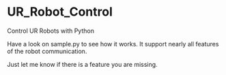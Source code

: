 # UR_Robot_Control
Control UR Robots with Python

Have a look on sample.py to see how it works.
It support nearly all features of the robot communication. 

Just let me know if there is a feature you are missing. 
